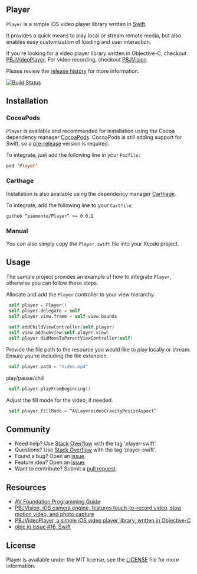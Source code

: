 ## Player

`Player` is a simple iOS video player library written in [Swift](https://developer.apple.com/swift/).

It provides a quick means to play local or stream remote media, but also enables easy customization of loading and user interaction.

If you're looking for a video player library written in Objective-C, checkout [PBJVideoPlayer](https://github.com/piemonte/PBJVideoPlayer). For video recording, checkout [PBJVision](https://github.com/piemonte/PBJVision).

Please review the [release history](https://github.com/piemonte/player/releases) for more information.

[![Build Status](https://travis-ci.org/piemonte/Player.svg?branch=master)](https://travis-ci.org/piemonte/Player)

## Installation

### CocoaPods

`Player` is available and recommended for installation using the Cocoa dependency manager [CocoaPods](http://cocoapods.org/). CocoaPods is still adding support for Swift, so a [pre-release](http://blog.cocoapods.org/Pod-Authors-Guide-to-CocoaPods-Frameworks/) version is required.

To integrate, just add the following line in your `Podfile`:

```ruby
pod ‘Player’
```	

### Carthage

Installation is also available using the dependency manager [Carthage](https://github.com/Carthage/Carthage).

To integrate, add the following line to your `Cartfile`:

```ogdl
github “piemonte/Player” >= 0.0.1
```

### Manual

You can also simply copy the `Player.swift` file into your Xcode project.

## Usage

The sample project provides an example of how to integrate `Player`, otherwise you can follow these steps.

Allocate and add the `Player` controller to your view hierarchy.

``` Swift
 self.player = Player()
 self.player.delegate = self
 self.player.view.frame = self.view.bounds
    
 self.addChildViewController(self.player)
 self.view.addSubview(self.player.view)
 self.player.didMoveToParentViewController(self)
```

Provide the file path to the resource you would like to play locally or stream. Ensure you're including the file extension.

``` Swift
 self.player.path = "Video.mp4"
```

play/pause/chill

``` Swift
 self.player.playFromBeginning()
```

Adjust the fill mode for the video, if needed.

``` Swift
 self.player.fillMode = “AVLayerVideoGravityResizeAspect”
```

## Community

- Need help? Use [Stack Overflow](http://stackoverflow.com/questions/tagged/player-swift) with the tag 'player-swift'.
- Questions? Use [Stack Overflow](http://stackoverflow.com/questions/tagged/player-swift) with the tag 'player-swift'.
- Found a bug? Open an [issue](https://github.com/piemonte/player/issues).
- Feature idea? Open an [issue](https://github.com/piemonte/player/issues).
- Want to contribute? Submit a [pull request](https://github.com/piemonte/player/pulls).

## Resources

* [AV Foundation Programming Guide](https://developer.apple.com/library/ios/documentation/AudioVideo/Conceptual/AVFoundationPG/Articles/00_Introduction.html)
* [PBJVision, iOS camera engine, features touch-to-record video, slow motion video, and photo capture](https://github.com/piemonte/PBJVision)
* [PBJVideoPlayer, a simple iOS video player library, written in Objective-C](https://github.com/piemonte/PBJVideoPlayer)
* [objc.io Issue #16, Swift](http://www.objc.io/issue-16/)

## License

Player is available under the MIT license, see the [LICENSE](https://github.com/piemonte/player/blob/master/LICENSE) file for more information.

